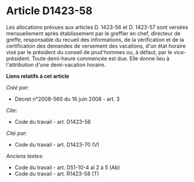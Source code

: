 # Article D1423-58

Les allocations prévues aux articles D. 1423-56 et D. 1423-57 sont versées mensuellement après établissement par le greffier
en chef, directeur de greffe, responsable du recueil des informations, de la vérification et de la certification des demandes
de versement des vacations, d'un état horaire visé par le président du conseil de prud'hommes ou, à défaut, par le vice-
président. Toute demi-heure commencée est due. Elle donne lieu à l'attribution d'une demi-vacation horaire.

**Liens relatifs à cet article**

_Créé par_:

  - Décret n°2008-560 du 16 juin 2008 - art. 3

_Cite_:

  - Code du travail - art. D1423-56

_Cité par_:

  - Code du travail - art. D1423-70 (V)

_Anciens textes_:

  - Code du travail - art. D51-10-4 al 2 à 5 (Ab)
  - Code du travail - art. R1423-58 (T)
